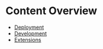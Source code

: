 # Content Overview

* [Deployment](deployment.md)
* [Development](dev.md)
* [Extensions](extensions.md)
